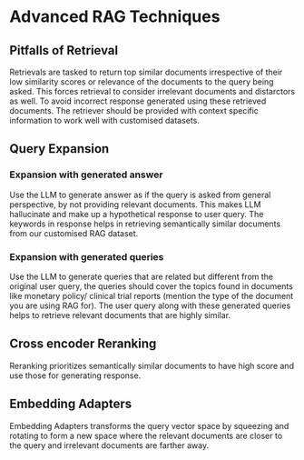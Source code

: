 # Advanced RAG Techniques

## Pitfalls of Retrieval
Retrievals are tasked to return top similar documents irrespective of their low similarity scores or relevance of the documents to the query being asked. This forces retrieval to consider irrelevant documents and distarctors as well. To avoid incorrect response generated using these retrieved documents. The retriever should be provided with context specific information to work well with customised datasets.

## Query Expansion

### Expansion with generated answer
Use the LLM to generate answer as if the query is asked from general perspective, by not providing relevant documents. This makes LLM hallucinate and make up a hypothetical response to user query. The keywords in response helps in retrieving semantically similar documents from our customised RAG dataset.

### Expansion with generated queries
Use the LLM to generate queries that are related but different from the original user query, the queries should cover the topics found in documents like monetary policy/ clinical trial reports (mention the type of the document you are using RAG for). The user query along with these generated queries helps to retrieve relevant documents that are highly similar.

## Cross encoder Reranking
Reranking prioritizes semantically similar documents to have high score and use those for generating response.

## Embedding Adapters
Embedding Adapters transforms the query vector space by squeezing and rotating to form a new space where the relevant documents are closer to the query and irrelevant documents are farther away.
